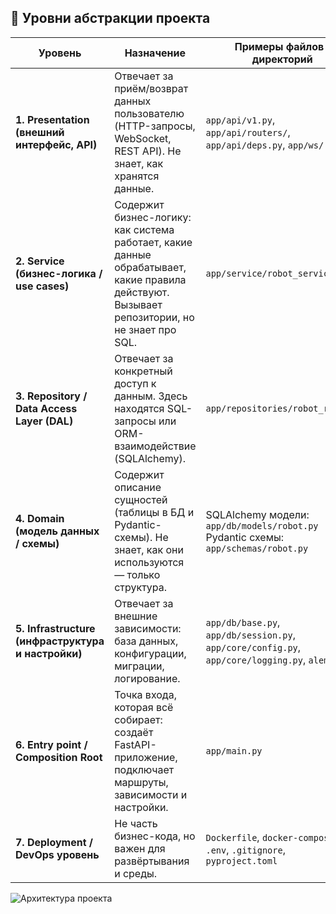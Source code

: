 ## 🧩 Уровни абстракции проекта

| Уровень | Назначение | Примеры файлов / директорий |
|----------|-------------|-----------------------------|
| **1. Presentation (внешний интерфейс, API)** | Отвечает за приём/возврат данных пользователю (HTTP-запросы, WebSocket, REST API). Не знает, как хранятся данные. | `app/api/v1.py`, `app/api/routers/`, `app/api/deps.py`, `app/ws/` |
| **2. Service (бизнес-логика / use cases)** | Содержит бизнес-логику: как система работает, какие данные обрабатывает, какие правила действуют. Вызывает репозитории, но не знает про SQL. | `app/service/robot_service.py` |
| **3. Repository / Data Access Layer (DAL)** | Отвечает за конкретный доступ к данным. Здесь находятся SQL-запросы или ORM-взаимодействие (SQLAlchemy). | `app/repositories/robot_repo.py` |
| **4. Domain (модель данных / схемы)** | Содержит описание сущностей (таблицы в БД и Pydantic-схемы). Не знает, как они используются — только структура. | SQLAlchemy модели: `app/db/models/robot.py`<br> Pydantic схемы: `app/schemas/robot.py` |
| **5. Infrastructure (инфраструктура и настройки)** | Отвечает за внешние зависимости: база данных, конфигурации, миграции, логирование. | `app/db/base.py`, `app/db/session.py`, `app/core/config.py`, `app/core/logging.py`, `alembic/` |
| **6. Entry point / Composition Root** | Точка входа, которая всё собирает: создаёт FastAPI-приложение, подключает маршруты, зависимости и настройки. | `app/main.py` |
| **7. Deployment / DevOps уровень** | Не часть бизнес-кода, но важен для развёртывания и среды. | `Dockerfile`, `docker-compose.yml`, `.env`, `.gitignore`, `pyproject.toml` |

![Архитектура проекта](docs/Schema.png)
